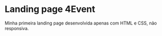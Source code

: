 # Landing page 4Event

 Minha primeira landing page desenvolvida apenas com HTML e CSS, não responsiva.
